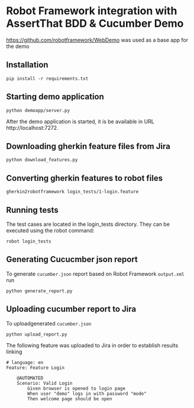 # Robot Framework integration with AssertThat BDD & Cucumber Demo

https://github.com/robotframework/WebDemo was used as a base app for the demo

## Installation

```
pip install -r requirements.txt
```

## Starting demo application

```
python demoapp/server.py
```
After the demo application is started, it is be available in URL http://localhost:7272. 

## Downloading gherkin feature files from Jira

```
python download_features.py
```

## Converting gherkin features to robot files

```
gherkin2robotframework login_tests/1-login.feature 
```

## Running tests
The test cases are located in the login_tests directory. They can be executed using the robot command:
```
robot login_tests
```

## Generating Cucucmber json report

To generate `cucumber.json` report based on Robot Framework `output.xml` run
```
python generate_report.py
```

## Uploading cucumber report to Jira

To uploadgenerated  `cucumber.json` 
```
python upload_report.py
```

The following feature was uploaded to Jira in order to establish results linking

```
# language: en
Feature: Feature Login

    @AUTOMATED 
    Scenario: Valid Login
        Given browser is opened to login page
        When user "demo" logs in with password "mode"
        Then welcome page should be open
```
